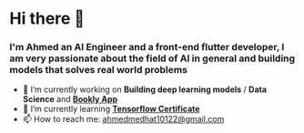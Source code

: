 # Hi there 👋

### I'm Ahmed an AI Engineer and a front-end flutter developer, I am very passionate about the field of AI in general and building models that solves real world problems 
<!--
**Meta-c/Meta-c** is a ✨ _special_ ✨ repository because its `README.md` (this file) appears on your GitHub profile.

Here are some ideas to get you started:
-->
- 🔭 I’m currently working on **Building deep learning models** / **Data Science** and [**Bookly App**](https://github.com/Meta-c/bookly/tree/master/bookly)
- 🌱 I’m currently learning [**Tensorflow Certificate**]( https://github.com/Meta-c/Tensorflow-Certificate-preparation)
- 📫 How to reach me: ahmedmedhat10122@gmail.com


